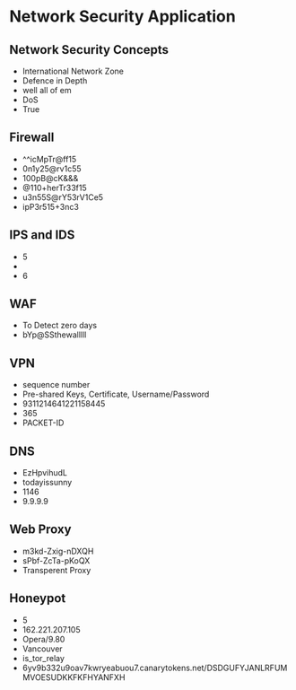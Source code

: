 # Network Security Application

## Network Security Concepts
- International Network Zone
- Defence in Depth
- well all of em
- DoS
- True

## Firewall
- ^^icMpTr@ff15
- 0n1y25@rv1c55
- 100pB@cK&&&
- @110+herTr33f15
- u3n55S@rY53rV1Ce5
- ipP3r515+3nc3

## IPS and IDS
- 5
- 
- 6

## WAF
- To Detect zero days
- bYp@SSthewalllll

## VPN
- sequence number
- Pre-shared Keys, Certificate, Username/Password
- 9311214641221158445
- 365
- PACKET-ID

## DNS
- EzHpvihudL
- todayissunny
- 1146
- 9.9.9.9

## Web Proxy
- m3kd-Zxig-nDXQH
- sPbf-ZcTa-pKoQX
- Transperent Proxy

## Honeypot
- 5
- 162.221.207.105
- Opera/9.80
- Vancouver
- is_tor_relay
- 6yv9b332u9oav7kwryeabuou7.canarytokens.net/DSDGUFYJANLRFUMMVOESUDKKFKFHYANFXH
